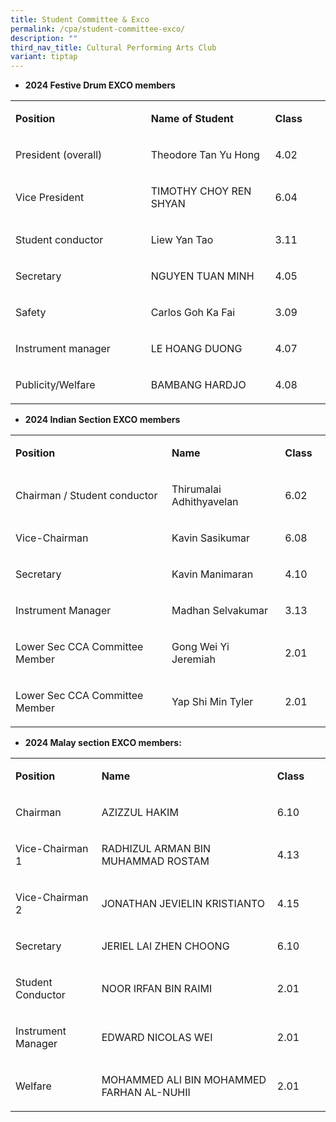 ```yaml
---
title: Student Committee & Exco
permalink: /cpa/student-committee-exco/
description: ""
third_nav_title: Cultural Performing Arts Club
variant: tiptap
---
```

<ul>
<li><strong>2024 Festive Drum EXCO members</strong></li>
</ul>
<table>
<tbody>
<tr>
<td width="240">
<p><strong>Position</strong></p>
</td>
<td width="237">
<p><strong>Name of Student</strong></p>
</td>
<td width="88">
<p><strong>Class</strong></p>
</td>
</tr>
<tr>
<td width="240">
<p>President (overall)</p>
</td>
<td width="237">
<p>Theodore Tan Yu Hong</p>
</td>
<td width="88">
<p>4.02</p>
</td>
</tr>
<tr>
<td width="240">
<p>Vice President</p>
</td>
<td width="237">
<p>TIMOTHY CHOY REN SHYAN</p>
</td>
<td width="88">
<p>6.04</p>
</td>
</tr>
<tr>
<td width="240">
<p>Student conductor</p>
</td>
<td width="237">
<p>Liew Yan Tao</p>
</td>
<td width="88">
<p>3.11</p>
</td>
</tr>
<tr>
<td width="240">
<p>Secretary</p>
</td>
<td width="237">
<p>NGUYEN TUAN MINH</p>
</td>
<td width="88">
<p>4.05</p>
</td>
</tr>
<tr>
<td width="240">
<p>Safety</p>
</td>
<td width="237">
<p>Carlos Goh Ka Fai</p>
</td>
<td width="88">
<p>3.09</p>
</td>
</tr>
<tr>
<td width="240">
<p>Instrument manager</p>
</td>
<td width="237">
<p>LE HOANG DUONG</p>
</td>
<td width="88">
<p>4.07</p>
</td>
</tr>
<tr>
<td width="240">
<p>Publicity/Welfare</p>
</td>
<td width="237">
<p>BAMBANG HARDJO</p>
</td>
<td width="88">
<p>4.08</p>
</td>
</tr>
</tbody>
</table>
<ul>
<li><strong>2024 Indian Section EXCO members</strong></li>
</ul>
<table>
<tbody>
<tr>
<td width="295">
<p><strong>Position</strong></p>
</td>
<td width="189">
<p><strong>Name</strong></p>
</td>
<td width="62">
<p><strong>Class</strong></p>
</td>
</tr>
<tr>
<td width="295">
<p>Chairman / Student conductor</p>
</td>
<td width="189">
<p>Thirumalai Adhithyavelan</p>
</td>
<td width="62">
<p>6.02</p>
</td>
</tr>
<tr>
<td width="295">
<p>Vice-Chairman</p>
</td>
<td width="189">
<p>Kavin Sasikumar</p>
</td>
<td width="62">
<p>6.08</p>
</td>
</tr>
<tr>
<td width="295">
<p>Secretary</p>
</td>
<td width="189">
<p>Kavin Manimaran</p>
</td>
<td width="62">
<p>4.10</p>
</td>
</tr>
<tr>
<td width="295">
<p>Instrument Manager</p>
</td>
<td width="189">
<p>Madhan Selvakumar</p>
</td>
<td width="62">
<p>3.13</p>
</td>
</tr>
<tr>
<td width="295">
<p>Lower Sec CCA Committee Member</p>
</td>
<td width="189">
<p>Gong Wei Yi Jeremiah</p>
</td>
<td width="62">
<p>2.01</p>
</td>
</tr>
<tr>
<td width="295">
<p>Lower Sec CCA Committee Member</p>
</td>
<td width="189">
<p>Yap Shi Min Tyler</p>
</td>
<td width="62">
<p>2.01</p>
</td>
</tr>
</tbody>
</table>
<ul>
<li><strong>2024 Malay section EXCO members:</strong></li>
</ul>
<table width="651">
<tbody>
<tr>
<td width="156">
<p><strong>Position</strong></p>
</td>
<td width="404">
<p><strong>Name</strong></p>
</td>
<td width="91">
<p><strong>Class</strong></p>
</td>
</tr>
<tr>
<td width="156">
<p>Chairman</p>
</td>
<td width="404">
<p>AZIZZUL HAKIM</p>
</td>
<td width="91">
<p>6.10</p>
</td>
</tr>
<tr>
<td width="156">
<p>Vice-Chairman 1</p>
</td>
<td width="404">
<p>RADHIZUL ARMAN BIN MUHAMMAD ROSTAM</p>
</td>
<td width="91">
<p>4.13</p>
</td>
</tr>
<tr>
<td width="156">
<p>Vice-Chairman 2</p>
</td>
<td width="404">
<p>JONATHAN JEVIELIN KRISTIANTO</p>
</td>
<td width="91">
<p>4.15</p>
</td>
</tr>
<tr>
<td width="156">
<p>Secretary</p>
</td>
<td width="404">
<p>JERIEL LAI ZHEN CHOONG</p>
</td>
<td width="91">
<p>6.10</p>
</td>
</tr>
<tr>
<td width="156">
<p>Student Conductor</p>
</td>
<td width="404">
<p>NOOR IRFAN BIN RAIMI</p>
</td>
<td width="91">
<p>2.01</p>
</td>
</tr>
<tr>
<td width="156">
<p>Instrument Manager</p>
</td>
<td width="404">
<p>EDWARD NICOLAS WEI</p>
</td>
<td width="91">
<p>2.01</p>
</td>
</tr>
<tr>
<td width="156">
<p>Welfare</p>
</td>
<td width="404">
<p>MOHAMMED ALI BIN MOHAMMED FARHAN AL-NUHII</p>
</td>
<td width="91">
<p>2.01</p>
</td>
</tr>
</tbody>
</table>